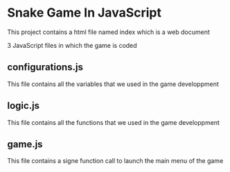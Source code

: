 <h1> Snake Game In JavaScript</h1>
<p>This project contains a html file named index which is a web document</p>
<p>3 JavaScript files in which the game is coded</p>
<h2>configurations.js</h2>
<p>This file contains all the variables that we used in the game developpment</p>
<h2>logic.js</h2>
<p>This file contains all the functions that we used in the game developpment</p>
<h2>game.js</h2>
<p>This file contains a signe function call to launch the main menu of the game</p> 
